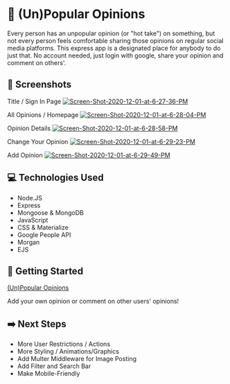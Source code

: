 # :zany_face: (Un)Popular Opinions

Every person has an unpopular opinion (or "hot take") on something, but not every person feels comfortable sharing those opinions on regular social media platforms.  This express app is a designated place for anybody to do just that.  No account needed, just login with google, share your opinion and comment on others'.  

## :camera_flash: Screenshots
<label>Title / Sign In Page</label>
<a href="https://imgbb.com/"><img src="https://i.ibb.co/SxZ5GdB/Screen-Shot-2020-12-01-at-6-27-36-PM.png" alt="Screen-Shot-2020-12-01-at-6-27-36-PM" border="0"></a>

<label>All Opinions / Homepage</label>
<a href="https://ibb.co/MBGKSnw"><img src="https://i.ibb.co/tLxnKBj/Screen-Shot-2020-12-01-at-6-28-04-PM.png" alt="Screen-Shot-2020-12-01-at-6-28-04-PM" border="0"></a>

<label>Opinion Details</label>
<a href="https://ibb.co/87VssRZ"><img src="https://i.ibb.co/FDt33fT/Screen-Shot-2020-12-01-at-6-28-58-PM.png" alt="Screen-Shot-2020-12-01-at-6-28-58-PM" border="0"></a>

<label>Change Your Opinion</label>
<a href="https://ibb.co/qJmJWjZ"><img src="https://i.ibb.co/xFzFfL4/Screen-Shot-2020-12-01-at-6-29-23-PM.png" alt="Screen-Shot-2020-12-01-at-6-29-23-PM" border="0"></a>


<label>Add Opinion</label>
<a href="https://ibb.co/tq9vyV6"><img src="https://i.ibb.co/F5FyGR1/Screen-Shot-2020-12-01-at-6-29-49-PM.png" alt="Screen-Shot-2020-12-01-at-6-29-49-PM" border="0"></a>


## :computer: Technologies Used

<ul>
<li>Node.JS</li>
<li>Express</li>
<li>Mongoose & MongoDB</li>
<li>JavaScript</li>
<li>CSS & Materialize</li>
<li>Google People API</li>
<li>Morgan</li>
<li>EJS</li>
</ul>


## :rocket: Getting Started
<a href="https://unpopular-opinions-app.herokuapp.com/">(Un)Popular Opinions</a>

Add your own opinion or comment on other users' opinions!

## :arrow_right: Next Steps

<ul>
<li>More User Restrictions / Actions</li>
<li>More Styling / Animations/Graphics</li>
<li>Add Multer Middleware for Image Posting</li>
<li>Add Filter and Search Bar</li>
<li>Make Mobile-Friendly</li>
</ul>